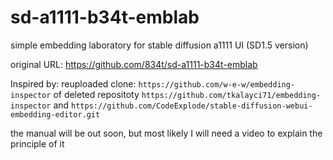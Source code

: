 # sd-a1111-b34t-emblab
simple embedding laboratory for stable diffusion a1111 UI (SD1.5 version)

original URL: https://github.com/834t/sd-a1111-b34t-emblab

Inspired by:
reuploaded clone: `https://github.com/w-e-w/embedding-inspector`
of deleted repositoty `https://github.com/tkalayci71/embedding-inspector`
and 
`https://github.com/CodeExplode/stable-diffusion-webui-embedding-editor.git`

the manual will be out soon, but most likely I will need a video to explain the principle of it
